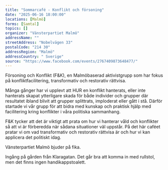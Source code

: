 ```yaml
---
title: "Sommarcafé - Konflikt och försoning"
date: "2025-06-16 18:00:00"
locations: [Malmö]
forms: [Samtal]
topics: []
organizer: "Vänsterpartiet Malmö"
addressName: ""
streetAddress: "Nobelvägen 33"
postalCode: "214 30"
addressRegion: "Malmö"
addressCountry: " Sverige"
source: "https://www.facebook.com/events/2767409873648477/"
---
```

Försoning och Konflikt (F&K), en Malmöbaserad aktivistgrupp som har fokus på konfliktfacilitering, transformativ och restorativ rättvisa.

Många gånger har vi upplevt att HUR en konflikt hanterats, eller inte hanterats skapat ytterligare skada för både individer och grupper där resultatet ibland blivit att grupper splittrats, imploderat eller gått i stå. Därför startade vi vår grupp för att bidra med kunskap och praktisk hjälp med facilitering kring konflikter i våra politiska sammanhang.

F&K tycker att det är viktigt att prata om hur vi hanterar våld och konflikter så att vi är förberedda när sådana situationer väl uppstår. På det här caféet pratar vi om vad transformativ och restorativ rättvisa är och hur vi kan applicera det politiskt idag.

Vänsterpartiet Malmö bjuder på fika.

Ingång på gården från Klaragatan. Det går bra att komma in med rullstol, men det finns ingen handikappstoalett. 